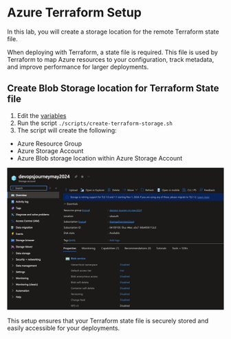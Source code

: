 # Azure Terraform Setup

In this lab, you will create a storage location for the remote Terraform state file.

When deploying with Terraform, a state file is required. This file is used by Terraform to map Azure resources to your configuration, track metadata, and improve performance for larger deployments.

## Create Blob Storage location for Terraform State file
1. Edit the [variables](https://github.com/thomast1906/DevOps-Journey-Using-Azure-DevOps/blob/main/1-Initial-Setup/scripts/create-terraform-storage.sh#L3-L4)
2. Run the script `./scripts/create-terraform-storage.sh`
3. The script will create the following:
- Azure Resource Group
- Azure Storage Account
- Azure Blob storage location within Azure Storage Account

![](images/terraform-storage.png)

This setup ensures that your Terraform state file is securely stored and easily accessible for your deployments.